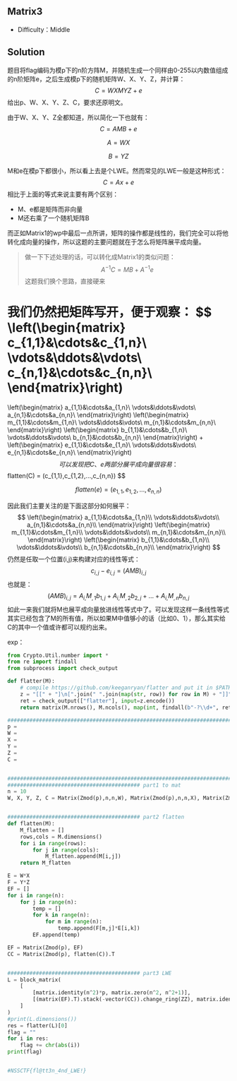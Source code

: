 ## Matrix3

+ Difficulty：Middle

## Solution

题目将flag编码为模p下的n阶方阵M，并随机生成一个同样由0-255以内数值组成的n阶矩阵e，之后生成模p下的随机矩阵W、X、Y、Z，并计算：
$$
C = WXMYZ + e
$$
给出p、W、X、Y、Z、C，要求还原明文。

由于W、X、Y、Z全都知道，所以简化一下也就有：
$$
C = AMB + e
$$

$$
A = WX
$$

$$
B = YZ
$$

M和e在模p下都很小，所以看上去是个LWE。然而常见的LWE一般是这种形式：
$$
C = Ax + e
$$
相比于上面的等式来说主要有两个区别：

+ M、e都是矩阵而非向量
+ M还右乘了一个随机矩阵B

而正如Matrix1的wp中最后一点所讲，矩阵的操作都是线性的，我们完全可以将他转化成向量的操作，所以这题的主要问题就在于怎么将矩阵展平成向量。

> 做一下下述处理的话，可以转化成Matrix1的类似问题：
> $$
> A^{-1}C = MB + A^{-1}e
> $$
> 这题我们换个思路，直接硬来

我们仍然把矩阵写开，便于观察：
$$
\left(\begin{matrix}
c_{1,1}&\cdots&c_{1,n}\\
\vdots&\ddots&\vdots\\
c_{n,1}&\cdots&c_{n,n}\\
\end{matrix}\right)
=
\left(\begin{matrix}
a_{1,1}&\cdots&a_{1,n}\\
\vdots&\ddots&\vdots\\
a_{n,1}&\cdots&a_{n,n}\\
\end{matrix}\right)
\left(\begin{matrix}
m_{1,1}&\cdots&m_{1,n}\\
\vdots&\ddots&\vdots\\
m_{n,1}&\cdots&m_{n,n}\\
\end{matrix}\right)
\left(\begin{matrix}
b_{1,1}&\cdots&b_{1,n}\\
\vdots&\ddots&\vdots\\
b_{n,1}&\cdots&b_{n,n}\\
\end{matrix}\right)
+
\left(\begin{matrix}
e_{1,1}&\cdots&e_{1,n}\\
\vdots&\ddots&\vdots\\
e_{n,1}&\cdots&e_{n,n}\\
\end{matrix}\right)
$$
可以发现把C、e两部分展平成向量很容易：
$$
flatten(C) = (c_{1,1},c_{1,2},...,c_{n,n})
$$

$$
flatten(e) = (e_{1,1},e_{1,2},...,e_{n,n})
$$

因此我们主要关注的是下面这部分如何展平：
$$
\left(\begin{matrix}
a_{1,1}&\cdots&a_{1,n}\\
\vdots&\ddots&\vdots\\
a_{n,1}&\cdots&a_{n,n}\\
\end{matrix}\right)
\left(\begin{matrix}
m_{1,1}&\cdots&m_{1,n}\\
\vdots&\ddots&\vdots\\
m_{n,1}&\cdots&m_{n,n}\\
\end{matrix}\right)
\left(\begin{matrix}
b_{1,1}&\cdots&b_{1,n}\\
\vdots&\ddots&\vdots\\
b_{n,1}&\cdots&b_{n,n}\\
\end{matrix}\right)
$$
仍然是任取一个位置(i,j)来构建对应的线性等式：
$$
c_{i,j} - e_{i,j} = (AMB)_{i,j}
$$
也就是：
$$
(AMB)_{i,j} = A_{i,}M_{,1}b_{1,j} + A_{i,}M_{,2}b_{2,j} + ... + A_{i,}M_{,n}b_{n,j}
$$
如此一来我们就将M也展平成向量放进线性等式中了。可以发现这样一条线性等式其实已经包含了M的所有值，所以如果M中值够小的话（比如0、1），那么其实给C的其中一个值或许都可以规约出来。

exp：

```python
from Crypto.Util.number import *
from re import findall
from subprocess import check_output

def flatter(M):
    # compile https://github.com/keeganryan/flatter and put it in $PATH
    z = "[[" + "]\n[".join(" ".join(map(str, row)) for row in M) + "]]"
    ret = check_output(["flatter"], input=z.encode())
    return matrix(M.nrows(), M.ncols(), map(int, findall(b"-?\\d+", ret)))

############################################################################################### data
p = 
W = 
X = 
Y = 
Z = 
C = 


############################################################################################### exp
########################################## part1 to mat
n = 10
W, X, Y, Z, C = Matrix(Zmod(p),n,n,W), Matrix(Zmod(p),n,n,X), Matrix(Zmod(p),n,n,Y), Matrix(Zmod(p),n,n,Z), Matrix(Zmod(p),n,n,C)


########################################## part2 flatten
def flatten(M):
    M_flatten = []
    rows,cols = M.dimensions()
    for i in range(rows):
        for j in range(cols):
            M_flatten.append(M[i,j])
    return M_flatten

E = W*X
F = Y*Z
EF = []
for i in range(n):
    for j in range(n):
        temp = []
        for k in range(n):
            for m in range(n):
                temp.append(F[m,j]*E[i,k])
        EF.append(temp)

EF = Matrix(Zmod(p), EF)
CC = Matrix(Zmod(p), flatten(C)).T


########################################## part3 LWE
L = block_matrix(
    [
        [matrix.identity(n^2)*p, matrix.zero(n^2, n^2+1)],
        [(matrix(EF).T).stack(-vector(CC)).change_ring(ZZ), matrix.identity(n^2+1)],
    ]
)
#print(L.dimensions())
res = flatter(L)[0]
flag = ""
for i in res:
    flag += chr(abs(i))
print(flag)


#NSSCTF{fl@tt3n_4nd_LWE!}
```


